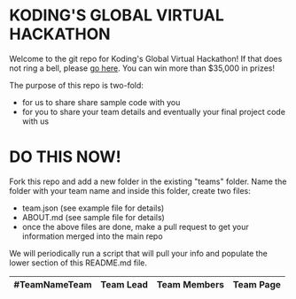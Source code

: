 KODING'S GLOBAL VIRTUAL HACKATHON
================

Welcome to the git repo for Koding's Global Virtual Hackathon! If that 
does not ring a bell, please
[go here](https://koding.com/Hackathon). You can win more than $35,000 in 
prizes!

The purpose of this repo is two-fold:
* for us to share share sample code with you
* for you to share your team details and eventually your final project 
  code with us

DO THIS NOW!
============
Fork this repo and add a new folder in the existing "teams" folder. Name 
the folder with your team name and inside this folder, create two files:
* team.json (see example file for details)
* ABOUT.md (see sample file for details)
* once the above files are done, make a pull request to get your 
  information merged into the main repo

We will periodically run a script that will pull your info and populate 
the lower section of this README.md file.

| #TeamNameTeam | Team Lead | Team Members | Team Page |
|---------------|-----------|--------------|-----------|
